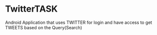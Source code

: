 # TwitterTASK
Android Application that uses TWITTER for login and have access to get TWEETS based on the Query(Search)
